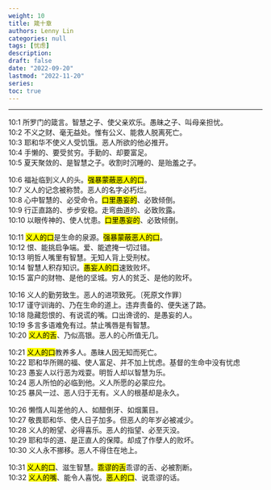 ```yaml
---
weight: 10
title: 箴十章
authors: Lenny Lin
categories: null
tags: [忧虑]
description: 
draft: false
date: "2022-09-20"
lastmod: "2022-11-20"
series:
toc: true
---
```



<!--more-->
---

10:1 所罗门的箴言。智慧之子、使父亲欢乐。愚昧之子、叫母亲担忧。  
10:2 不义之财、毫无益处。惟有公义、能救人脱离死亡。  
10:3 耶和华不使义人受饥饿。恶人所欲的他必推开。  
10:4 手懒的、要受贫穷。手勤的、却要富足。  
10:5 夏天聚敛的、是智慧之子。收割时沉睡的、是贻羞之子。  

10:6 福祉临到义人的头。<mark class = "lemon">强暴蒙蔽恶人的口</mark>。  
10:7 义人的记念被称赞。恶人的名字必朽烂。  
10:8 心中智慧的、必受命令。<mark class = "lemon">口里愚妄的</mark>、必致倾倒。  
10:9 行正直路的、步步安稳。走弯曲道的、必致败露。  
10:10 以眼传神的、使人忧患。<mark class = "lemon">口里愚妄的</mark>、必致倾倒。  

10:11 <mark class = "lemon">义人的口</mark>是生命的泉源。<mark class = "lemon">强暴蒙蔽恶人的口</mark>。  
10:12 恨、能挑启争端。爱、能遮掩一切过错。  
10:13 明哲人嘴里有智慧。无知人背上受刑杖。  
10:14 智慧人积存知识。<mark class = "lemon">愚妄人的口</mark>速致败坏。  
10:15 富户的财物、是他的坚城。穷人的贫乏、是他的败坏。  

10:16 义人的勤劳致生。恶人的进项致死。〔死原文作罪〕  
10:17 谨守训诲的、乃在生命的道上。违弃责备的、便失迷了路。  
10:18 隐藏怨恨的、有说谎的嘴。口出谗谤的、是愚妄的人。  
10:19 多言多语难免有过。禁止嘴唇是有智慧。  
10:20 <mark class = "lemon">义人的舌</mark>、乃似高银。恶人的心所值无几。  

10:21 <mark class = "lemon">义人的口</mark>教养多人。愚昧人因无知而死亡。  
10:22 耶和华所赐的福、使人富足、并不加上忧虑。<a class = "marginnote">基督的生命中没有忧虑</a>  
10:23 愚妄人以行恶为戏耍。明哲人却以智慧为乐。  
10:24 恶人所怕的必临到他。义人所愿的必蒙应允。  
10:25 暴风一过、恶人归于无有。义人的根基却是永久。  

10:26 懒惰人叫差他的人、如醋倒牙、如烟薰目。  
10:27 敬畏耶和华、使人日子加多。但恶人的年岁必被减少。  
10:28 义人的盼望、必得喜乐。恶人的指望、必至灭没。  
10:29 耶和华的道、是正直人的保障。却成了作孽人的败坏。  
10:30 义人永不挪移。恶人不得住在地上。  

10:31 <mark class = "lemon">义人的口</mark>、滋生智慧。<mark class = "lemon">乖谬的舌</mark>乖谬的舌、必被割断。  
10:32 <mark class = "lemon">义人的嘴</mark>、能令人喜悦。<mark class = "lemon">恶人的口</mark>、说乖谬的话。 